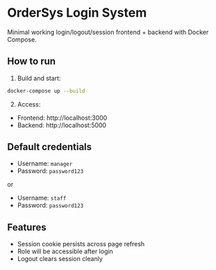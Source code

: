 # OrderSys Login System

Minimal working login/logout/session frontend + backend with Docker Compose.

## How to run

1. Build and start:
```bash
docker-compose up --build
```

2. Access:
- Frontend: http://localhost:3000
- Backend: http://localhost:5000

## Default credentials

- Username: `manager`
- Password: `password123`

or

- Username: `staff`
- Password: `password123`

## Features

- Session cookie persists across page refresh
- Role will be accessible after login
- Logout clears session cleanly